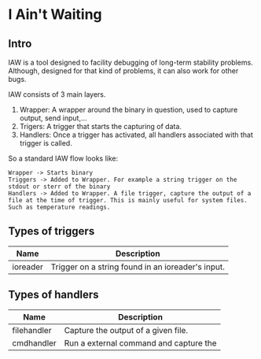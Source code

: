 # I Ain't Waiting

## Intro

IAW is a tool designed to facility debugging of long-term stability problems. Although, designed for that kind of problems, it can also work for other bugs.

IAW consists of 3 main layers.
1. Wrapper: A wrapper around the binary in question, used to capture output, send input,...
2. Trigers: A trigger that starts the capturing of data.
3. Handlers: Once a trigger has activated, all handlers associated with that trigger is called.

So a standard IAW flow looks like:

```
Wrapper -> Starts binary
Triggers -> Added to Wrapper. For example a string trigger on the stdout or sterr of the binary
Handlers -> Added to Wrapper. A file trigger, capture the output of a file at the time of trigger. This is mainly useful for system files. Such as temperature readings.
```

## Types of triggers
|Name|Description|
|---|---|
|ioreader| Trigger on a string found in an ioreader's input.|

## Types of handlers
|Name|Description|
|---|---|
|filehandler| Capture the output of a given file.|
|cmdhandler| Run a external command and capture the

